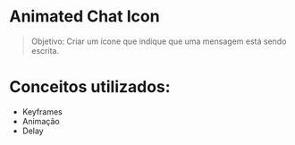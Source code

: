 # Animated Chat Icon

> Objetivo: Criar um ícone que indique que uma mensagem está sendo escrita.

# Conceitos utilizados:

- Keyframes
- Animação
- Delay
